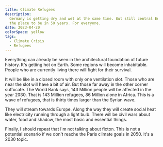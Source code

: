 ```yaml
---
title: Climate Refugees
description:
  Germany is getting dry and wet at the same time. But still central Europe is
  the place to be in 50 years. For everyone.
date: 2023-04-20
colorSpace: yellow
tags:
  - Climate Crisis
  - Refugees
---
```


Everything can already be seen in the architectural foundation of future
history. It's getting hot on Earth. Some regions will become inhabitable. People
who are currently living there will fight for their survival.

It will be like in a closed room with only one ventilation slot. Those who are
near the slot will have a bit of air. But those far away in the other corner
suffocate. The World Bank says, 143 Million people will be affected in the
year 2030. That is 143 Million refugees, 86 Million alone in Africa. This is a
wave of refugees, that is thirty times larger than the Syrian wave.

They will stream towards Europe. Along the way they will create social heat like
electricity running through a light bulb. There will be civil wars about water,
food and shadow, the most basic and essential things.

Finally, I should repeat that I'm not talking about ficton. This is not a
potential scenario if we don't reache the Paris climate goals in 2050. It's a
2030 topic.
